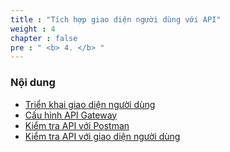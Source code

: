 ```yaml
---
title : "Tích hợp giao diện người dùng với API"
weight : 4
chapter : false
pre : " <b> 4. </b> "
---
```


### Nội dung 
  - [Triển khai giao diện người dùng](4.1-Deloyfrontend/)
  - [Cấu hình API Gateway](4.2-Configapigateway/)
  - [Kiểm tra API với Postman](4.3-Testapiwithpostman/)
  - [Kiểm tra API với giao diện người dùng](4.4-Testapiwithfrontend/)


